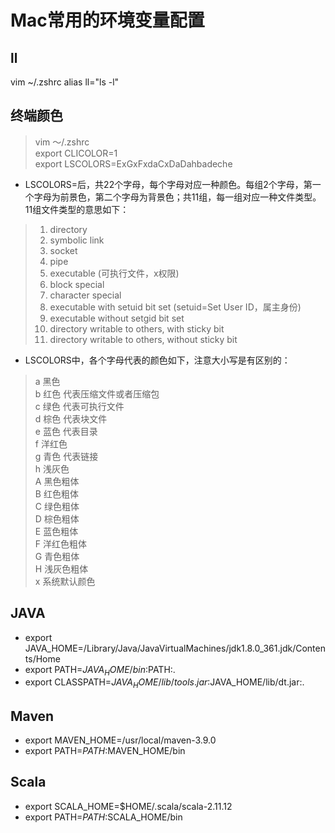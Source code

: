 # Mac常用的环境变量配置

## ll
vim ~/.zshrc
alias ll="ls -l"

## 终端颜色
 > vim ～/.zshrc  
 > export CLICOLOR=1  
 > export LSCOLORS=ExGxFxdaCxDaDahbadeche  
- LSCOLORS=后，共22个字母，每个字母对应一种颜色。每组2个字母，第一个字母为前景色，第二个字母为背景色；共11组，每一组对应一种文件类型。
11组文件类型的意思如下：
 > 1. directory 
 > 2. symbolic link 
 > 3. socket 
 > 4. pipe 
 > 5. executable (可执行文件，x权限) 
 > 6. block special 
 > 7. character special 
 > 8. executable with setuid bit set (setuid=Set User ID，属主身份) 
 > 9. executable without setgid bit set 
 > 10. directory writable to others, with sticky bit 
 > 11. directory writable to others, without sticky bit

- LSCOLORS中，各个字母代表的颜色如下，注意大小写是有区别的：  
 > a 黑色  
   b 红色 	 代表压缩文件或者压缩包  
   c 绿色	  代表可执行文件  
   d 棕色   代表块文件  
   e 蓝色 	 代表目录  
   f 洋红色  
   g 青色 	 代表链接  
   h 浅灰色  
   A 黑色粗体  
   B 红色粗体  
   C 绿色粗体  
   D 棕色粗体  
   E 蓝色粗体  
   F 洋红色粗体  
   G 青色粗体  
   H 浅灰色粗体  
   x 系统默认颜色 

## JAVA
 - export JAVA_HOME=/Library/Java/JavaVirtualMachines/jdk1.8.0_361.jdk/Contents/Home
 - export PATH=$JAVA_HOME/bin:$PATH:.
 - export CLASSPATH=$JAVA_HOME/lib/tools.jar:$JAVA_HOME/lib/dt.jar:.

## Maven
 - export MAVEN_HOME=/usr/local/maven-3.9.0
 - export PATH=$PATH:$MAVEN_HOME/bin

## Scala
 - export SCALA_HOME=$HOME/.scala/scala-2.11.12
 - export PATH=$PATH:$SCALA_HOME/bin

